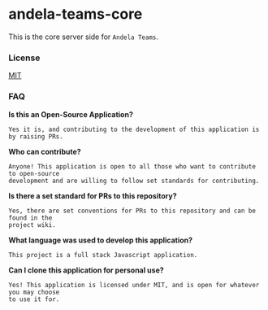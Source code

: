 # andela-teams-core

This is the core server side for `Andela Teams`.

### License

[MIT](LICENSE)

### FAQ

__Is this an Open-Source Application?__

```
Yes it is, and contributing to the development of this application is by raising PRs.
```

__Who can contribute?__

```
Anyone! This application is open to all those who want to contribute to open-source 
development and are willing to follow set standards for contributing.
```

__Is there a set standard for PRs to this repository?__

```
Yes, there are set conventions for PRs to this repository and can be found in the 
project wiki.
```

__What language was used to develop this application?__

```
This project is a full stack Javascript application.
```

__Can I clone this application for personal use?__

```
Yes! This application is licensed under MIT, and is open for whatever you may choose 
to use it for.
```

